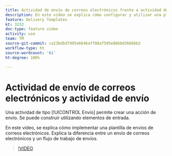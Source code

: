 ```yaml
---
title: Actividad de envío de correos electrónicos frente a actividad de entrega
description: En este vídeo se explica cómo configurar y utilizar una plantilla de envíos.
feature: Delivery Templates
kt: 3232
doc-type: feature video
activity: use
team: TM
source-git-commit: ca13bdbd7d95e6646aff88af595e866bd3666bb2
workflow-type: ht
source-wordcount: '61'
ht-degree: 100%

---
```



# Actividad de envío de correos electrónicos y actividad de envío

Una actividad de tipo [!UICONTROL Envío] permite crear una acción de envío. Se puede construir utilizando elementos de entrada.

En este vídeo, se explica cómo implementar una plantilla de envíos de correos electrónicos. Explica la diferencia entre un envío de correos electrónicos y un flujo de trabajo de envíos.

>[!VIDEO](https://video.tv.adobe.com/v/24065?quality=12)
